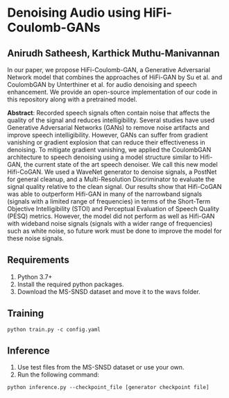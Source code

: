 # Denoising Audio using HiFi-Coulomb-GANs
## Anirudh Satheesh, Karthick Muthu-Manivannan

In our paper, we propose HiFi-Coulomb-GAN, a Generative Adversarial Network model that combines the approaches of HiFi-GAN by Su et al. and CoulombGAN by Unterthiner et al. for audio denoising and speech enhancement. We provide an open-source implementation of our code in this repository along with a pretrained model.

**Abstract**: Recorded speech signals often contain noise that affects the quality of the signal and reduces intelligibility. Several studies have used Generative Adversarial Networks (GANs) to remove noise artifacts and improve speech intelligibility. However, GANs can suffer from gradient vanishing or gradient explosion that can reduce their effectiveness in denoising. To mitigate gradient vanishing, we applied the CoulombGAN architecture to speech denoising using a model structure similar to Hifi-GAN, the current state of the art speech denoiser. We call this new model Hifi-CoGAN. We used a WaveNet generator to denoise signals, a PostNet for general cleanup, and a Multi-Resolution Discriminator to evaluate the signal quality relative to the clean signal. Our results show that Hifi-CoGAN was able to outperform Hifi-GAN in many of the narrowband signals (signals with a limited range of frequencies) in terms of the Short-Term Objective Intelligibility (STOI) and Perceptual Evaluation of Speech Quality (PESQ) metrics. However, the model did not perform as well as Hifi-GAN with wideband noise signals (signals with a wider range of frequencies) such as white noise, so future work must be done to improve the model for these noise signals.

## Requirements
1. Python 3.7+
2. Install the required python packages.
3. Download the MS-SNSD dataset and move it to the wavs folder.

## Training
```
python train.py -c config.yaml
```
## Inference
1. Use test files from the MS-SNSD dataset or use your own.
2. Run the following command:
```
python inference.py --checkpoint_file [generator checkpoint file]
```
